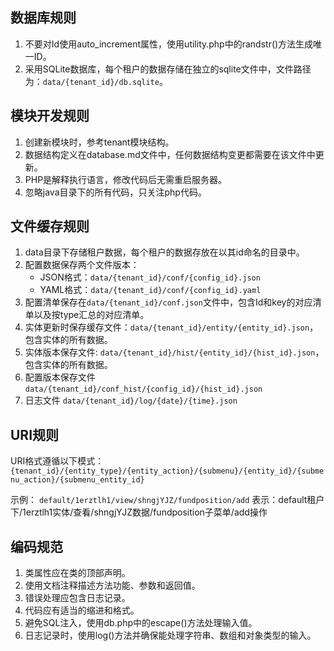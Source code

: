 ## 数据库规则
1. 不要对Id使用auto_increment属性，使用utility.php中的randstr()方法生成唯一ID。
2. 采用SQLite数据库，每个租户的数据存储在独立的sqlite文件中，文件路径为：`data/{tenant_id}/db.sqlite`。

## 模块开发规则
1. 创建新模块时，参考tenant模块结构。
2. 数据结构定义在database.md文件中，任何数据结构变更都需要在该文件中更新。
3. PHP是解释执行语言，修改代码后无需重启服务器。
4. 忽略java目录下的所有代码，只关注php代码。

## 文件缓存规则
1. data目录下存储租户数据，每个租户的数据存放在以其id命名的目录中。
2. 配置数据保存两个文件版本：
   - JSON格式：`data/{tenant_id}/conf/{config_id}.json`
   - YAML格式：`data/{tenant_id}/conf/{config_id}.yaml`
3. 配置清单保存在`data/{tenant_id}/conf.json`文件中，包含Id和key的对应清单以及按type汇总的对应清单。
4. 实体更新时保存缓存文件：`data/{tenant_id}/entity/{entity_id}.json`，包含实体的所有数据。
5. 实体版本保存文件: `data/{tenant_id}/hist/{entity_id}/{hist_id}.json`，包含实体的所有数据。
6. 配置版本保存文件 `data/{tenant_id}/conf_hist/{config_id}/{hist_id}.json`
7. 日志文件 `data/{tenant_id}/log/{date}/{time}.json` 

## URI规则
URI格式遵循以下模式：
`{tenant_id}/{entity_type}/{entity_action}/{submenu}/{entity_id}/{submenu_action}/{submenu_entity_id}`

示例：
`default/1erztlh1/view/shngjYJZ/fundposition/add`
表示：default租户下/1erztlh1实体/查看/shngjYJZ数据/fundposition子菜单/add操作

## 编码规范
1. 类属性应在类的顶部声明。
2. 使用文档注释描述方法功能、参数和返回值。
3. 错误处理应包含日志记录。
4. 代码应有适当的缩进和格式。
5. 避免SQL注入，使用db.php中的escape()方法处理输入值。
6. 日志记录时，使用log()方法并确保能处理字符串、数组和对象类型的输入。
